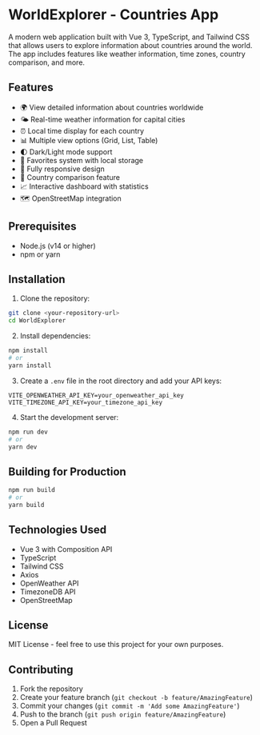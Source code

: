 # WorldExplorer - Countries App

A modern web application built with Vue 3, TypeScript, and Tailwind CSS that allows users to explore information about countries around the world. The app includes features like weather information, time zones, country comparison, and more.

## Features

- 🌍 View detailed information about countries worldwide
- 🌤️ Real-time weather information for capital cities
- ⏰ Local time display for each country
- 📊 Multiple view options (Grid, List, Table)
- 🌓 Dark/Light mode support
- 💾 Favorites system with local storage
- 📱 Fully responsive design
- 🔄 Country comparison feature
- 📈 Interactive dashboard with statistics
- 🗺️ OpenStreetMap integration

## Prerequisites

- Node.js (v14 or higher)
- npm or yarn

## Installation

1. Clone the repository:
```bash
git clone <your-repository-url>
cd WorldExplorer
```

2. Install dependencies:
```bash
npm install
# or
yarn install
```

3. Create a `.env` file in the root directory and add your API keys:
```env
VITE_OPENWEATHER_API_KEY=your_openweather_api_key
VITE_TIMEZONE_API_KEY=your_timezone_api_key
```

4. Start the development server:
```bash
npm run dev
# or
yarn dev
```

## Building for Production

```bash
npm run build
# or
yarn build
```

## Technologies Used

- Vue 3 with Composition API
- TypeScript
- Tailwind CSS
- Axios
- OpenWeather API
- TimezoneDB API
- OpenStreetMap

## License

MIT License - feel free to use this project for your own purposes.

## Contributing

1. Fork the repository
2. Create your feature branch (`git checkout -b feature/AmazingFeature`)
3. Commit your changes (`git commit -m 'Add some AmazingFeature'`)
4. Push to the branch (`git push origin feature/AmazingFeature`)
5. Open a Pull Request
